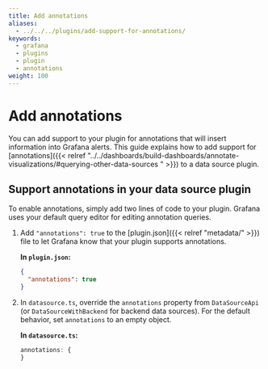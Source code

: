 ```yaml
---
title: Add annotations
aliases:
  - ../../../plugins/add-support-for-annotations/
keywords: 
  - grafana
  - plugins
  - plugin
  - annotations
weight: 100
---
```


# Add annotations

You can add support to your plugin for annotations that will insert information into Grafana alerts. This guide explains how to add support for [annotations]({{< relref "../../dashboards/build-dashboards/annotate-visualizations/#querying-other-data-sources " >}}) to a data source plugin.

## Support annotations in your data source plugin

To enable annotations, simply add two lines of code to your plugin. Grafana uses your default query editor for editing annotation queries.

1. Add `"annotations": true` to the [plugin.json]({{< relref "metadata/" >}}) file to let Grafana know that your plugin supports annotations.

   **In `plugin.json`:**

   ```json
   {
     "annotations": true
   }
   ```

2. In `datasource.ts`, override the `annotations` property from `DataSourceApi` (or `DataSourceWithBackend` for backend data sources). For the default behavior, set `annotations` to an empty object.

   **In `datasource.ts`:**

   ```ts
   annotations: {
   }
   ```
